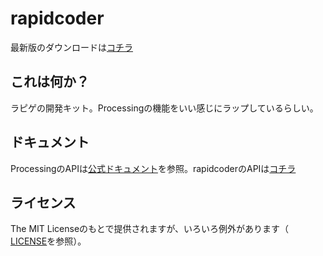 # rapidcoder

最新版のダウンロードは[コチラ](https://github.com/kmc-jp/rapidcoder/releases/download/2019.1r2/rapid2019.zip)

## これは何か？
ラピゲの開発キット。Processingの機能をいい感じにラップしているらしい。

## ドキュメント
ProcessingのAPIは[公式ドキュメント](https://processing.org/reference/)を参照。rapidcoderのAPIは[コチラ](https://www.kmc.gr.jp/~polaris/rapid2019_docs/)

## ライセンス
The MIT Licenseのもとで提供されますが、いろいろ例外があります（ [LICENSE](LICENSE)を参照）。
